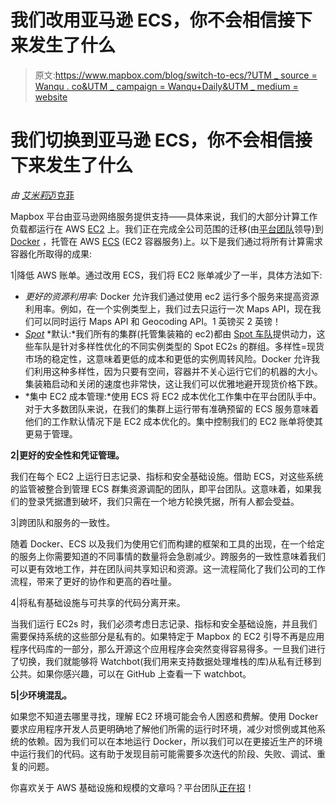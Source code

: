 # 我们改用亚马逊 ECS，你不会相信接下来发生了什么

> 原文:[https://www.mapbox.com/blog/switch-to-ecs/?UTM _ source = Wanqu . co&UTM _ campaign = Wanqu+Daily&UTM _ medium = website](https://www.mapbox.com/blog/switch-to-ecs/?utm_source=wanqu.co&utm_campaign=Wanqu+Daily&utm_medium=website)

# 我们切换到亚马逊 ECS，你不会相信接下来发生了什么

*由* [*艾米莉*迈克菲](https://www.mapbox.com/about/team/emily-mcafee/)



Mapbox 平台由亚马逊网络服务提供支持——具体来说，我们的大部分计算工作负载都运行在 AWS [EC2](https://aws.amazon.com/ec2/) 上。我们正在完成全公司范围的迁移(由[平台团队](https://www.mapbox.com/about/team/#platform)领导)到 [Docker](https://www.docker.com/) ，托管在 AWS [ECS](https://aws.amazon.com/ecs/) (EC2 容器服务)上。以下是我们通过将所有计算需求容器化所取得的成果:

1|降低 AWS 账单。通过改用 ECS，我们将 EC2 账单减少了一半，具体方法如下:

*   *更好的资源利用率:* Docker 允许我们通过使用 ec2 运行多个服务来提高资源利用率。例如，在一个实例类型上，我们过去只运行一次 Maps API，现在我们可以同时运行 Maps API 和 Geocoding API。1 英镑买 2 英镑！
*   [*Spot*](https://aws.amazon.com/ec2/spot/) *默认:*我们所有的集群(托管集装箱的 ec2)都由 [Spot 车队](http://docs.aws.amazon.com/AWSEC2/latest/UserGuide/spot-fleet.html)提供动力，这些车队是针对多样性优化的不同实例类型的 Spot EC2s 的群组。多样性=现货市场的稳定性，这意味着更低的成本和更低的实例周转风险。Docker 允许我们利用这种多样性，因为只要有空间，容器并不关心运行它们的机器的大小。集装箱启动和关闭的速度也非常快，这让我们可以优雅地避开现货价格下跌。
*   *集中 EC2 成本管理:*使用 ECS 将 EC2 成本优化工作集中在平台团队手中。对于大多数团队来说，在我们的集群上运行带有准确预留的 ECS 服务意味着他们的工作默认情况下是 EC2 成本优化的。集中控制我们的 EC2 账单将使其更易于管理。

**2|更好的安全性和凭证管理。**

我们在每个 EC2 上运行日志记录、指标和安全基础设施。借助 ECS，对这些系统的监管被整合到管理 ECS 群集资源调配的团队，即平台团队。这意味着，如果我们的登录凭据遭到破坏，我们只需在一个地方轮换凭据，所有人都会受益。

3|跨团队和服务的一致性。

随着 Docker、ECS 以及我们为使用它们而构建的框架和工具的出现，在一个给定的服务上你需要知道的不同事情的数量将会急剧减少。跨服务的一致性意味着我们可以更有效地工作，并在团队间共享知识和资源。这一流程简化了我们公司的工作流程，带来了更好的协作和更高的吞吐量。

4|将私有基础设施与可共享的代码分离开来。

当我们运行 EC2s 时，我们必须考虑日志记录、指标和安全基础设施，并且我们需要保持系统的这些部分是私有的。如果特定于 Mapbox 的 EC2 引导不再是应用程序代码库的一部分，那么开源这个应用程序会突然变得容易得多。一旦我们进行了切换，我们就能够将 Watchbot(我们用来支持数据处理堆栈的库)从私有迁移到公共。如果你感兴趣，可以在 GitHub 上查看一下 watchbot。

**5|少环境混乱。**

如果您不知道去哪里寻找，理解 EC2 环境可能会令人困惑和费解。使用 Docker 要求应用程序开发人员更明确地了解他们所需的运行时环境，减少对惯例或其他系统的依赖。因为我们可以在本地运行 Docker，所以我们可以在更接近生产的环境中运行我们的代码。这有助于发现目前可能需要多次迭代的阶段、失败、调试、重复的问题。

你喜欢关于 AWS 基础设施和规模的文章吗？平台团队[正在招](https://www.mapbox.com/jobs/)！

